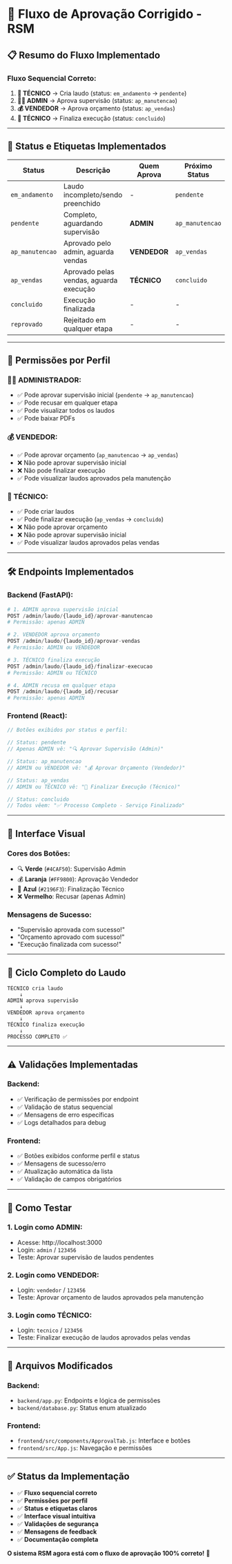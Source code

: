 # 🔄 **Fluxo de Aprovação Corrigido - RSM**

## 📋 **Resumo do Fluxo Implementado**

### **Fluxo Sequencial Correto:**

1. **🔧 TÉCNICO** → Cria laudo (status: `em_andamento` → `pendente`)
2. **👨‍💼 ADMIN** → Aprova supervisão (status: `ap_manutencao`)
3. **💰 VENDEDOR** → Aprova orçamento (status: `ap_vendas`)
4. **🔧 TÉCNICO** → Finaliza execução (status: `concluido`)

---

## 🎯 **Status e Etiquetas Implementados**

| Status | Descrição | Quem Aprova | Próximo Status |
|--------|-----------|-------------|----------------|
| `em_andamento` | Laudo incompleto/sendo preenchido | - | `pendente` |
| `pendente` | Completo, aguardando supervisão | **ADMIN** | `ap_manutencao` |
| `ap_manutencao` | Aprovado pelo admin, aguarda vendas | **VENDEDOR** | `ap_vendas` |
| `ap_vendas` | Aprovado pelas vendas, aguarda execução | **TÉCNICO** | `concluido` |
| `concluido` | Execução finalizada | - | - |
| `reprovado` | Rejeitado em qualquer etapa | - | - |

---

## 🔐 **Permissões por Perfil**

### **👨‍💼 ADMINISTRADOR:**
- ✅ Pode aprovar supervisão inicial (`pendente` → `ap_manutencao`)
- ✅ Pode recusar em qualquer etapa
- ✅ Pode visualizar todos os laudos
- ✅ Pode baixar PDFs

### **💰 VENDEDOR:**
- ✅ Pode aprovar orçamento (`ap_manutencao` → `ap_vendas`)
- ❌ Não pode aprovar supervisão inicial
- ❌ Não pode finalizar execução
- ✅ Pode visualizar laudos aprovados pela manutenção

### **🔧 TÉCNICO:**
- ✅ Pode criar laudos
- ✅ Pode finalizar execução (`ap_vendas` → `concluido`)
- ❌ Não pode aprovar orçamento
- ❌ Não pode aprovar supervisão inicial
- ✅ Pode visualizar laudos aprovados pelas vendas

---

## 🛠️ **Endpoints Implementados**

### **Backend (FastAPI):**

```python
# 1. ADMIN aprova supervisão inicial
POST /admin/laudo/{laudo_id}/aprovar-manutencao
# Permissão: apenas ADMIN

# 2. VENDEDOR aprova orçamento
POST /admin/laudo/{laudo_id}/aprovar-vendas
# Permissão: ADMIN ou VENDEDOR

# 3. TÉCNICO finaliza execução
POST /admin/laudo/{laudo_id}/finalizar-execucao
# Permissão: ADMIN ou TÉCNICO

# 4. ADMIN recusa em qualquer etapa
POST /admin/laudo/{laudo_id}/recusar
# Permissão: apenas ADMIN
```

### **Frontend (React):**

```javascript
// Botões exibidos por status e perfil:

// Status: pendente
// Apenas ADMIN vê: "🔍 Aprovar Supervisão (Admin)"

// Status: ap_manutencao  
// ADMIN ou VENDEDOR vê: "💰 Aprovar Orçamento (Vendedor)"

// Status: ap_vendas
// ADMIN ou TÉCNICO vê: "🔧 Finalizar Execução (Técnico)"

// Status: concluido
// Todos vêem: "✅ Processo Completo - Serviço Finalizado"
```

---

## 🎨 **Interface Visual**

### **Cores dos Botões:**
- 🔍 **Verde** (`#4CAF50`): Supervisão Admin
- 💰 **Laranja** (`#FF9800`): Aprovação Vendedor  
- 🔧 **Azul** (`#2196F3`): Finalização Técnico
- ❌ **Vermelho**: Recusar (apenas Admin)

### **Mensagens de Sucesso:**
- "Supervisão aprovada com sucesso!"
- "Orçamento aprovado com sucesso!"
- "Execução finalizada com sucesso!"

---

## 🔄 **Ciclo Completo do Laudo**

```
TÉCNICO cria laudo
    ↓
ADMIN aprova supervisão
    ↓
VENDEDOR aprova orçamento
    ↓
TÉCNICO finaliza execução
    ↓
PROCESSO COMPLETO ✅
```

---

## ⚠️ **Validações Implementadas**

### **Backend:**
- ✅ Verificação de permissões por endpoint
- ✅ Validação de status sequencial
- ✅ Mensagens de erro específicas
- ✅ Logs detalhados para debug

### **Frontend:**
- ✅ Botões exibidos conforme perfil e status
- ✅ Mensagens de sucesso/erro
- ✅ Atualização automática da lista
- ✅ Validação de campos obrigatórios

---

## 🧪 **Como Testar**

### **1. Login como ADMIN:**
- Acesse: http://localhost:3000
- Login: `admin` / `123456`
- Teste: Aprovar supervisão de laudos pendentes

### **2. Login como VENDEDOR:**
- Login: `vendedor` / `123456`
- Teste: Aprovar orçamento de laudos aprovados pela manutenção

### **3. Login como TÉCNICO:**
- Login: `tecnico` / `123456`
- Teste: Finalizar execução de laudos aprovados pelas vendas

---

## 📝 **Arquivos Modificados**

### **Backend:**
- `backend/app.py`: Endpoints e lógica de permissões
- `backend/database.py`: Status enum atualizado

### **Frontend:**
- `frontend/src/components/ApprovalTab.js`: Interface e botões
- `frontend/src/App.js`: Navegação e permissões

---

## ✅ **Status da Implementação**

- ✅ **Fluxo sequencial correto**
- ✅ **Permissões por perfil**
- ✅ **Status e etiquetas claros**
- ✅ **Interface visual intuitiva**
- ✅ **Validações de segurança**
- ✅ **Mensagens de feedback**
- ✅ **Documentação completa**

**O sistema RSM agora está com o fluxo de aprovação 100% correto!** 🎉 